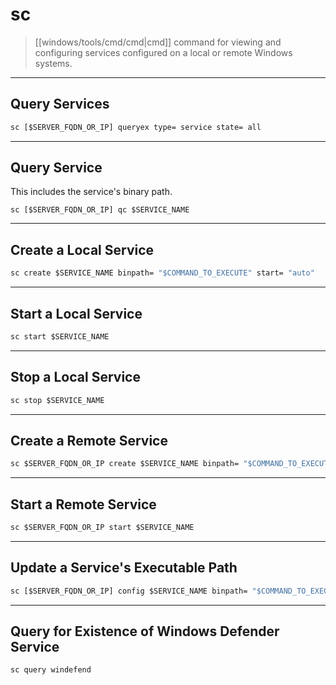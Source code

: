 # sc

> [[windows/tools/cmd/cmd|cmd]] command for viewing and configuring services configured on a local or remote Windows systems.

---

## Query Services

```cmd
sc [$SERVER_FQDN_OR_IP] queryex type= service state= all
```

---

## Query Service

This includes the service's binary path.

```batch
sc [$SERVER_FQDN_OR_IP] qc $SERVICE_NAME
```

---

## Create a Local Service

```cmd
sc create $SERVICE_NAME binpath= "$COMMAND_TO_EXECUTE" start= "auto"
```

---

## Start a Local Service

```cmd
sc start $SERVICE_NAME
```

---

## Stop a Local Service

```cmd
sc stop $SERVICE_NAME
```

---

## Create a Remote Service

```cmd
sc $SERVER_FQDN_OR_IP create $SERVICE_NAME binpath= "$COMMAND_TO_EXECUTE" start= "auto"
```

---

## Start a Remote Service

```cmd
sc $SERVER_FQDN_OR_IP start $SERVICE_NAME
```

---

## Update a Service's Executable Path

```cmd
sc [$SERVER_FQDN_OR_IP] config $SERVICE_NAME binpath= "$COMMAND_TO_EXECUTE"
```

---

## Query for Existence of Windows Defender Service

```cmd
sc query windefend
```
